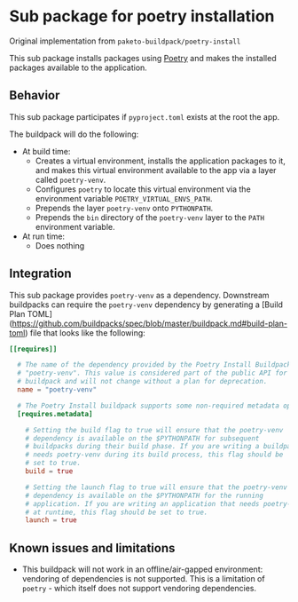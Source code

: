 <!--
// SPDX-FileCopyrightText: Copyright (c) 2013-Present CloudFoundry.org Foundation, Inc. All Rights Reserved.
SPDX-FileContributor: Samuel Gaist <samuel.gaist@idiap.ch>

SPDX-License-Identifier: Apache-2.0
-->

# Sub package for poetry installation

Original implementation from `paketo-buildpack/poetry-install`

This sub package installs packages using [Poetry](https://python-poetry.org/) and
makes the installed packages available to the application.

## Behavior

This sub package participates if `pyproject.toml` exists at the root the app.

The buildpack will do the following:
* At build time:
  - Creates a virtual environment, installs the application packages to it,
    and makes this virtual environment available to the app via a layer called `poetry-venv`.
  - Configures `poetry` to locate this virtual environment via the
    environment variable `POETRY_VIRTUAL_ENVS_PATH`.
  - Prepends the layer `poetry-venv` onto `PYTHONPATH`.
  - Prepends the `bin` directory of the `poetry-venv` layer to the `PATH` environment variable.
* At run time:
  - Does nothing

## Integration

This sub package provides `poetry-venv` as a dependency. Downstream buildpacks
can require the `poetry-venv` dependency by generating a [Build Plan TOML]
(https://github.com/buildpacks/spec/blob/master/buildpack.md#build-plan-toml)
file that looks like the following:

```toml
[[requires]]

  # The name of the dependency provided by the Poetry Install Buildpack is
  # "poetry-venv". This value is considered part of the public API for the
  # buildpack and will not change without a plan for deprecation.
  name = "poetry-venv"

  # The Poetry Install buildpack supports some non-required metadata options.
  [requires.metadata]

    # Setting the build flag to true will ensure that the poetry-venv
    # dependency is available on the $PYTHONPATH for subsequent
    # buildpacks during their build phase. If you are writing a buildpack that
    # needs poetry-venv during its build process, this flag should be
    # set to true.
    build = true

    # Setting the launch flag to true will ensure that the poetry-venv
    # dependency is available on the $PYTHONPATH for the running
    # application. If you are writing an application that needs poetry-venv
    # at runtime, this flag should be set to true.
    launch = true
```

## Known issues and limitations

* This buildpack will not work in an offline/air-gapped environment: vendoring
  of dependencies is not supported. This is a limitation of `poetry` - which
  itself does not support vendoring dependencies.
